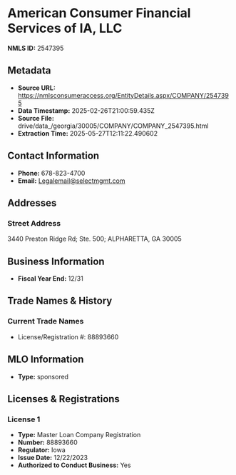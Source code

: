 # American Consumer Financial Services of IA, LLC

**NMLS ID:** 2547395

## Metadata
- **Source URL:** https://nmlsconsumeraccess.org/EntityDetails.aspx/COMPANY/2547395
- **Data Timestamp:** 2025-02-26T21:00:59.435Z
- **Source File:** drive/data_/georgia/30005/COMPANY/COMPANY_2547395.html
- **Extraction Time:** 2025-05-27T12:11:22.490602

## Contact Information
- **Phone:** 678-823-4700
- **Email:** Legalemail@selectmgmt.com

## Addresses
### Street Address
3440 Preston Ridge Rd; Ste. 500; ALPHARETTA, GA 30005

## Business Information
- **Fiscal Year End:** 12/31

## Trade Names & History
### Current Trade Names
- License/Registration #: 88893660

## MLO Information
- **Type:** sponsored

## Licenses & Registrations

### License 1
- **Type:** Master Loan Company Registration
- **Number:** 88893660
- **Regulator:** Iowa
- **Issue Date:** 12/22/2023
- **Authorized to Conduct Business:** Yes
